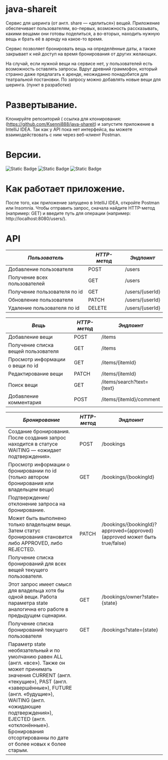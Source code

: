 
# java-shareit
Cервис для шеринга (от англ. share — «делиться») вещей. Приложение обеспечивает пользователям, во-первых, возможность рассказывать, какими вещами они готовы поделиться, а во-вторых, находить нужную вещь и брать её в аренду на какое-то время. 

Сервис позволяет бронировать вещь на определённые даты, а также закрывает к ней доступ на время бронирования от других желающих.    

На случай, если нужной вещи на сервисе нет, у пользователей есть возможность оставлять запросы. Вдруг древний граммофон, который странно даже предлагать к аренде, неожиданно понадобится для театральной постановки. По запросу можно добавлять новые вещи для шеринга. (пункт в разработке)

# Развертывание.
Клонируйте репозиторий ( ссылка для клонирования: (https://github.com/Ksenni888/java-shareit) и запустите приложение в IntelliJ IDEA. Так как у API пока нет интерфейса, вы можете взаимодействовать с ним через веб-клиент Postman.

# Версии.
![Static Badge](https://img.shields.io/badge/11.0.18%20-%20green?label=java%20version)
![Static Badge](https://img.shields.io/badge/2.7.14%20-%20green?label=org.springframework.boot)
![Static Badge](https://img.shields.io/badge/1.18.20%20-%20green?label=lombok)

# Как работает приложение.
После того, как приложение запущено в IntelliJ IDEA, откройте Postman или Insomnia. Чтобы отправить запрос, сначала найдите HTTP-метод (например: GET) и введите путь для операции (например: http://localhost:8080/users/).

# API

|*Пользователь*         | *HTTP-метод* | *Эндпоинт* |
|-|--------|---|
| Добавление пользователя | POST | /users |
| Получение всех пользователей | GET | /users |
| Получение пользователя по id | GET | /users/{userId} |
| Обновление пользователя| PATCH | /users/{userId} |
| Удаление пользователя по id | DELETE | /users/{userId} |


|*Вещь*         | *HTTP-метод* | *Эндпоинт* |
|-|--------|---|
| Добавление вещи | POST | /items |
| Получение списка вещей пользователя | GET | /items |
| Просмотр информации о вещи по id | GET | /items/{itemId} |
| Редактирование вещи | PATCH | /items/{itemId} |
| Поиск вещи | GET | /items/search?text={text} |
| Добавление комментария | POST | /items/{itemId}/comment |


|*Бронирование*         | *HTTP-метод* | *Эндпоинт* |
|-|--------|---|
| Создание бронирования. После создания запрос находится в статусе WAITING — «ожидает подтверждения». | POST | /bookings |
| Просмотр информации о бронировании по id (только автором бронирования или владельцем вещи) | GET | /bookings/{bookingId} |
| Подтверждение/отклонение запроса на бронирование.    
Может быть выполнено только владельцем вещи. Затем статус бронирования становится либо APPROVED, либо REJECTED. | PATCH | /bookings/{bookingId}?approved={approved} (approved может быть true/false) |
| Получение списка бронирований для всех вещей текущего пользователя.    
Этот запрос имеет смысл для владельца хотя бы одной вещи. Работа параметра state аналогична его работе в предыдущем сценарии. | GET | /bookings/owner?state={state} |
| Получение списка бронирований текущего пользователя | GET | /bookings?state={state}    
Параметр state необязательный и по умолчанию равен ALL (англ. «все»). Также он может принимать значения CURRENT (англ. «текущие»), PAST (англ. «завершённые»), FUTURE (англ. «будущие»), WAITING (англ. «ожидающие подтверждения»), EJECTED (англ. «отклонённые»). Бронирования отсортированны по дате от более новых к более старым. |

